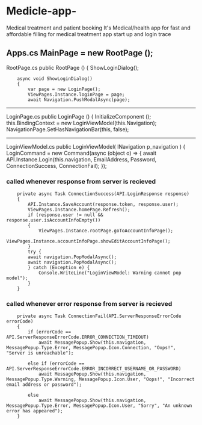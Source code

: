 # Medicle-app-
Medical treatment and patient booking 
It's Medical/health app for fast and affordable filling for medical treatment 
app start up and login trace 


Apps.cs
			MainPage = new RootPage ();
----
RootPage.cs
		public RootPage ()
		{
			ShowLoginDialog();    

		async void ShowLoginDialog()
		{
			var page = new LoginPage();
            ViewPages.Instance.loginPage = page;
			await Navigation.PushModalAsync(page);
----
LoginPage.cs
		public LoginPage ()
		{
			InitializeComponent ();
			this.BindingContext = new LoginViewModel(this.Navigation);
			NavigationPage.SetHasNavigationBar(this, false);

----
LoginViewModel.cs
        public LoginViewModel( INavigation p_navigation )
        {
            LoginCommand = new Command(async (object o) =>
                {
                    await API.Instance.Login(this.navigation, EmailAddress, Password, ConnectionSuccess, ConnectionFail);
                });

### called whenever response from server is recieved
        private async Task ConnectionSuccess(API.LoginResponse response)
        {
            API.Instance.SaveAccount(response.token, response.user);
            ViewPages.Instance.homePage.Refresh();
            if (response.user != null && response.user.isAccountInfoEmpty())
            {
                ViewPages.Instance.rootPage.goToAccountInfoPage();
                ViewPages.Instance.accountInfoPage.showEditAccountInfoPage();
            }
            try {
            await navigation.PopModalAsync();
            await navigation.PopModalAsync();
            } catch (Exception e) {
                Console.WriteLine("LoginViewModel: Warning cannot pop model");
            }
        }

### called whenever error response from server is recieved
        private async Task ConnectionFail(API.ServerResponseErrorCode errorCode)
        {
            if (errorCode == API.ServerResponseErrorCode.ERROR_CONNECTION_TIMEOUT)
                await MessagePopup.Show(this.navigation, MessagePopup.Type.Error, MessagePopup.Icon.Connection, "Oops!", "Server is unreachable");
            
            else if (errorCode == API.ServerResponseErrorCode.ERROR_INCORRECT_USERNAME_OR_PASSWORD)
                await MessagePopup.Show(this.navigation, MessagePopup.Type.Warning, MessagePopup.Icon.User, "Oops!", "Incorrect email address or password");

            else
                await MessagePopup.Show(this.navigation, MessagePopup.Type.Error, MessagePopup.Icon.User, "Sorry", "An unknown error has appeared");
        }
